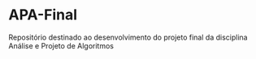 # APA-Final
Repositório destinado ao desenvolvimento do projeto final da disciplina Análise e Projeto de Algoritmos
